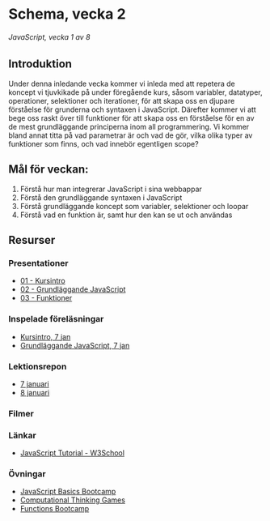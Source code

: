 # Schema, vecka 2
###### JavaScript, vecka 1 av 8

## Introduktion

Under denna inledande vecka kommer vi inleda med att repetera de koncept vi tjuvkikade på under föregående kurs, såsom variabler, datatyper, operationer, selektioner och iterationer, för att skapa oss en djupare förståelse för grunderna och syntaxen i JavaScript. Därefter kommer vi att bege oss raskt över till funktioner för att skapa oss en förståelse för en av de mest grundläggande principerna inom all programmering. Vi kommer bland annat titta på vad parametrar är och vad de gör, vilka olika typer av funktioner som finns, och vad innebör egentligen scope?


## Mål för veckan:

1. Förstå hur man integrerar JavaScript i sina webbappar
2. Förstå den grundläggande syntaxen i JavaScript
3. Förstå grundläggande koncept som variabler, selektioner och loopar
4. Förstå vad en funktion är, samt hur den kan se ut och användas


## Resurser

### Presentationer
* [01 - Kursintro](https://docs.google.com/presentation/d/1Bt692lV7nVergWyFnYJzj6M0JS7EO8zG/edit?usp=sharing&ouid=117251319654116712560&rtpof=true&sd=true)
* [02 - Grundläggande JavaScript](https://docs.google.com/presentation/d/1wvqE6au_1Ucfs6fYk4kN3sobZphumL0b/edit?usp=sharing&ouid=117251319654116712560&rtpof=true&sd=true)
* [03 - Funktioner](https://docs.google.com/presentation/d/1IBSIXu4pKrJ9kIzKciT1CWF-e9DBpkI5/edit?usp=sharing&ouid=117251319654116712560&rtpof=true&sd=true)


### Inspelade föreläsningar
* [Kursintro, 7 jan](https://funet.sharepoint.com/:v:/s/FrontendutvecklareYH-Fe24Karlstad-Arvika/ERQXdVf1g-JEj2gCFRXoYrgBjvSoujJRGXngQQ1hrmaWtQ?e=mimbpj)
* [Grundläggande JavaScript, 7 jan](https://funet.sharepoint.com/:v:/s/FrontendutvecklareYH-Fe24Karlstad-Arvika/EQxdzaotlbVCsejLJoaTCowBBje3FL4KfvNHMIoYSpC3jA?e=4aaZEu)


### Lektionsrepon

* [7 januari](https://github.com/fu-javascript-fe24/week-2-lecture-7-jan)
* [8 januari](https://github.com/fu-javascript-fe24/week-2-lecture-8-jan)


### Filmer


### Länkar

* [JavaScript Tutorial - W3School](https://www.w3schools.com/js/default.asp)


### Övningar
* [JavaScript Basics Bootcamp](https://github.com/fu-javascript-fe24/week-2-exercise-js-basics-bootcamp/tree/main)
* [Computational Thinking Games](https://github.com/fu-javascript-fe24/week-2-exercise-computational-thinking-games/tree/main)
* [Functions Bootcamp](https://github.com/fu-javascript-fe24/week-2-exercise-functions-bootcamp)






